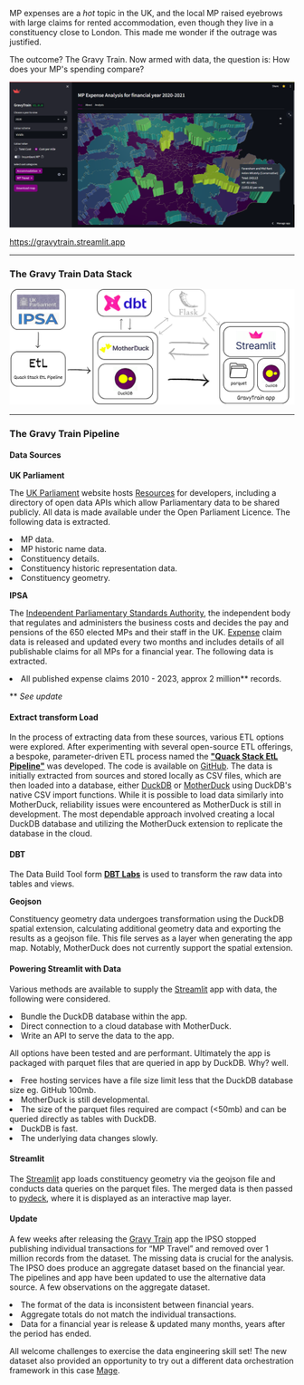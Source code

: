 MP expenses are a *hot* topic in the UK, and the local MP raised eyebrows  with large claims for rented accommodation, even though they live in a constituency close to London. This made me wonder if the outrage was justified.
                  
The outcome? The Gravy Train. Now armed with data, the question is: How does your MP's spending compare?

<a href="https://gravytrain.streamlit.app" target="_blank" class="center-align"><img src="images/GravyTrain_Screenshot.png" ></a>

<a href="https://gravytrain.streamlit.app" target="_blank"><p>https://gravytrain.streamlit.app</p></a>

---

<h3 class="light-blue-text darken-1">The Gravy Train Data Stack</h3>

<a href="/gravytrain.html" target="_blank"><img src="images/EtL.png" class=""></a>

---

<h3 class="light-blue-text darken-1">The Gravy Train Pipeline</h3>

#### Data Sources
**UK Parliament**

The [UK Parliament](https://www.parliament.uk/) website hosts [Resources](https://developer.parliament.uk) for developers, including a directory of open data APIs which allow Parliamentary data to be shared publicly. All data is made available under the Open Parliament Licence. The following data is extracted.

<li>MP data.</li>
<li>MP historic name data.</li>
<li>Constituency details.</li>
<li>Constituency historic representation data.</li>
<li>Constituency geometry.</li>

**IPSA**

The [Independent Parliamentary Standards Authority](https://www.theipsa.org.uk/), the independent body that regulates and administers the business costs and decides the pay and pensions of the 650 elected MPs and their staff in the UK. [Expense](https://www.theipsa.org.uk/mp-staffing-business-costs/annual-publications) claim data is released and updated every two months and includes details of all publishable claims for all MPs for a financial year. The following data is extracted. 

<li>All published expense claims 2010 - 2023, approx 2 million** records.</li>


** *See update*

#### Extract transform Load

In the process of extracting data from these sources, various ETL options were explored. After experimenting with several open-source ETL offerings, a bespoke, parameter-driven ETL process named the [**"Quack Stack EtL Pipeline"**](https://github.com/JasonMuteham/Quack_Stack_EtL_Pipeline) was developed. The code is available on [GitHub](https://github.com/JasonMuteham/Quack_Stack_EtL_Pipeline). The data is initially extracted from sources and stored locally as CSV files, which are then loaded into a database, either [DuckDB](https://duckdb.org/) or [MotherDuck](https://motherduck.com/) using DuckDB's native CSV import functions. While it is possible to load data similarly into MotherDuck, reliability issues were encountered as MotherDuck is still in development. The most dependable approach involved creating a local DuckDB database and utilizing the MotherDuck extension to replicate the database in the cloud.


#### DBT

The Data Build Tool form [**DBT Labs**](https://www.getdbt.com/) is used to transform the raw data into tables and views.  

**Geojson**

Constituency geometry data undergoes transformation using the DuckDB spatial extension, calculating additional geometry data and exporting the results as a geojson file. This file serves as a layer when generating the app map. Notably, MotherDuck does not currently support the spatial extension.

#### Powering Streamlit with Data

Various methods are available to supply the [Streamlit](https://streamlit.io/) app with data, the following were considered.

<li> Bundle the DuckDB database within the app.</li>
<li> Direct connection to a cloud database with MotherDuck.</li>
<li> Write an API to serve the data to the app.</li>


All options have been tested and are performant. Ultimately the app is packaged with parquet files that are queried in app by DuckDB. Why? well.


<li> Free hosting services have a file size limit less that the DuckDB database size eg. GitHub 100mb.</li>
<li>MotherDuck is still developmental.</li>
<li>The size of the parquet files required are compact (<50mb) and can be queried directly as tables with DuckDB.</li>
<li>DuckDB is fast.</li> 
<li>The underlying data changes slowly.</li>


#### Streamlit

The [Streamlit](https://streamlit.io/) app loads constituency geometry via the geojson file and conducts data queries on the parquet files. The merged data is then passed to [pydeck](https://deckgl.readthedocs.io/en/latest/), where it is displayed as an interactive map layer.

#### Update

A few weeks after releasing the [Gravy Train](https://gravytrain.streamlit.app) app the IPSO stopped publishing individual transactions for “MP Travel” and removed over 1 million records from the dataset. The missing data is crucial for the analysis. The IPSO does produce an aggregate dataset based on the financial year. The pipelines and app have been updated to use the alternative data source. A few observations on the aggregate dataset.

<li>The format of the data is inconsistent between financial years.</li>
<li>Aggregate totals do not match the individual transactions.</li>
<li>Data for a financial year is release & updated many months, years after the period has ended.</li>


All welcome challenges to exercise the data engineering skill set! The new dataset also provided an opportunity to try out a different data orchestration framework in this case [Mage](https://www.mage.ai/). 




